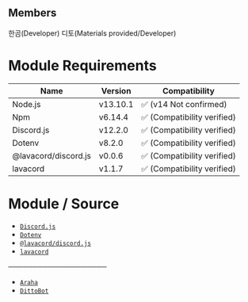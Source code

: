 Members
----
한곰(Developer)
디토(Materials provided/Developer)

# Module Requirements

Name | Version | Compatibility
---- | ---- | ----
Node.js | v13.10.1 | ✅ (v14 Not confirmed)
Npm | v6.14.4 | ✅ (Compatibility verified)
Discord.js | v12.2.0 | ✅ (Compatibility verified)
Dotenv | v8.2.0 | ✅ (Compatibility verified)
@lavacord/discord.js | v0.0.6 | ✅ (Compatibility verified)
lavacord | v1.1.7 | ✅ (Compatibility verified)

# Module / Source

* [`Discord.js`](https://github.com/discordjs/discord.js)
* [`Dotenv`](https://github.com/motdotla/dotenv)
* [`@lavacord/discord.js`](https://www.npmjs.com/package/@lavacord/discord.js)
* [`lavacord`](https://github.com/lavacord/Lavacord)

────────────────────

* [`Araha`](https://github.com/TeamZenithy/Araha)
* [`DittoBot`](https://github.com/ditto7890/dittobot)

